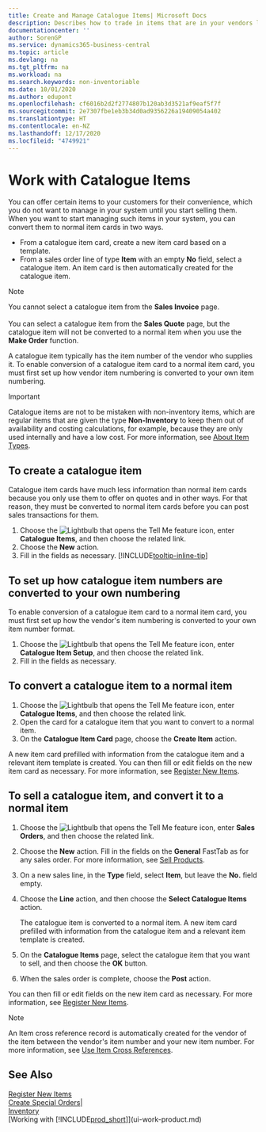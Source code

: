 ```yaml
---
title: Create and Manage Catalogue Items| Microsoft Docs
description: Describes how to trade in items that are in your vendors list of items but not in your own list of items.
documentationcenter: ''
author: SorenGP
ms.service: dynamics365-business-central
ms.topic: article
ms.devlang: na
ms.tgt_pltfrm: na
ms.workload: na
ms.search.keywords: non-inventoriable
ms.date: 10/01/2020
ms.author: edupont
ms.openlocfilehash: cf6016b2d2f2774807b120ab3d3521af9eaf5f7f
ms.sourcegitcommit: 2e7307fbe1eb3b34d0ad9356226a19409054a402
ms.translationtype: HT
ms.contentlocale: en-NZ
ms.lasthandoff: 12/17/2020
ms.locfileid: "4749921"
---
```

# <a name="work-with-catalog-items"></a>Work with Catalogue Items
You can offer certain items to your customers for their convenience, which you do not want to manage in your system until you start selling them. When you want to start managing such items in your system, you can convert them to normal item cards in two ways.

* From a catalogue item card, create a new item card based on a template.
* From a sales order line of type **Item** with an empty **No** field, select a catalogue item. An item card is then automatically created for the catalogue item.

> [!NOTE]  
> You cannot select a catalogue item from the **Sales Invoice** page.<br /><br />
> You can select a catalogue item from the **Sales Quote** page, but the catalogue item will not be converted to a normal item when you use the **Make Order** function.

A catalogue item typically has the item number of the vendor who supplies it. To enable conversion of a catalogue item card to a normal item card, you must first set up how vendor item numbering is converted to your own item numbering.   

> [!Important]
> Catalogue items are not to be mistaken with non-inventory items, which are regular items that are given the type **Non-Inventory** to keep them out of availability and costing calculations, for example, because they are only used internally and have a low cost. For more information, see [About Item Types](inventory-about-item-types.md).

## <a name="to-create-a-catalog-item"></a>To create a catalogue item
Catalogue item cards have much less information than normal item cards because you only use them to offer on quotes and in other ways. For that reason, they must be converted to normal item cards before you can post sales transactions for them.

1. Choose the ![Lightbulb that opens the Tell Me feature](media/ui-search/search_small.png "Tell me what you want to do") icon, enter **Catalogue Items**, and then choose the related link.
2. Choose the **New** action.
3. Fill in the fields as necessary. [!INCLUDE[tooltip-inline-tip](includes/tooltip-inline-tip_md.md)]

## <a name="to-set-up-how-catalog-item-numbers-are-converted-to-your-own-numbering"></a>To set up how catalogue item numbers are converted to your own numbering
To enable conversion of a catalogue item card to a normal item card, you must first set up how the vendor's item numbering is converted to your own item number format.

1. Choose the ![Lightbulb that opens the Tell Me feature](media/ui-search/search_small.png "Tell me what you want to do") icon, enter **Catalogue Item Setup**, and then choose the related link.
2. Fill in the fields as necessary.

## <a name="to-convert-a-catalog-item-to-a-normal-item"></a>To convert a catalogue item to a normal item
1. Choose the ![Lightbulb that opens the Tell Me feature](media/ui-search/search_small.png "Tell me what you want to do") icon, enter **Catalogue Items**, and then choose the related link.
2. Open the card for a catalogue item that you want to convert to a normal item.
3. On the **Catalogue Item Card** page, choose the **Create Item** action.

A new item card prefilled with information from the catalogue item and a relevant item template is created. You can then fill or edit fields on the new item card as necessary. For more information, see [Register New Items](inventory-how-register-new-items.md).

## <a name="to-sell-a-catalog-item-and-convert-it-to-a-normal-item"></a>To sell a catalogue item, and convert it to a normal item
1. Choose the ![Lightbulb that opens the Tell Me feature](media/ui-search/search_small.png "Tell me what you want to do") icon, enter **Sales Orders**, and then choose the related link.
2. Choose the **New** action. Fill in the fields on the **General** FastTab as for any sales order. For more information, see [Sell Products](sales-how-sell-products.md).
3. On a new sales line, in the **Type** field, select **Item**, but leave the **No.** field empty.
4. Choose the **Line** action, and then choose the **Select Catalogue Items** action.

    The catalogue item is converted to a normal item. A new item card prefilled with information from the catalogue item and a relevant item template is created.
5. On the **Catalogue Items** page, select the catalogue item that you want to sell, and then choose the **OK** button.
6. When the sales order is complete, choose the **Post** action.

You can then fill or edit fields on the new item card as necessary. For more information, see [Register New Items](inventory-how-register-new-items.md).

> [!NOTE]  
>   An Item cross reference record is automatically created for the vendor of the item between the vendor's item number and your new item number. For more information, see [Use Item Cross References](inventory-how-use-item-cross-refs.md).

## <a name="see-also"></a>See Also
[Register New Items](inventory-how-register-new-items.md)  
[Create Special Orders](sales-how-to-create-special-orders.md)|  
[Inventory](inventory-manage-inventory.md)  
[Working with [!INCLUDE[prod_short](includes/prod_short.md)]](ui-work-product.md)
